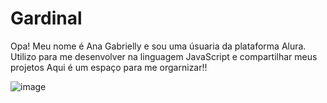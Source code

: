 # Gardinal
Opa! Meu nome é Ana Gabrielly e sou uma úsuaria da plataforma Alura.
Utilizo para me desenvolver na linguagem JavaScript e compartilhar meus projetos
Aqui é um espaço para me orgarnizar!!


![image](https://github.com/gige800/Ana-Gabrielly/assets/169061987/e032fd4b-0375-4922-a5ca-30a01e4f2a11)
